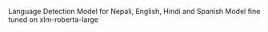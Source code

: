 Language Detection Model for Nepali, English, Hindi and Spanish
Model fine tuned on xlm-roberta-large
